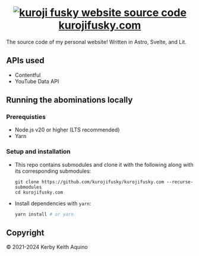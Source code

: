 <h1 align="center">
  <a href="https://kurojifusky.com">
    <img alt="kuroji fusky website source code" src="https://github.com/kuroji-fusky/kurojifusky.com/assets/94678583/e9d6cb23-7061-45f1-8a4f-b45b20617cb6">
  </a>
  <a href="https://kurojifusky.com">kurojifusky.com</a>
</h1>

The source code of my personal website! Written in Astro, Svelte, and Lit.

## APIs used

- Contentful
- YouTube Data API

## Running the abominations locally

### Prerequisties

- Node.js v20 or higher (LTS recommended)
- Yarn

### Setup and installation

- This repo contains submodules and clone it with the following along with its corresponding submodules:

  ```console
  git clone https://github.com/kurojifusky/kurojifusky.com --recurse-submodules
  cd kurojifusky.com
  ```

- Install dependencies with `yarn`:

  ```ps1
  yarn install # or yarn
  ```

## Copyright

© 2021-2024 Kerby Keith Aquino
